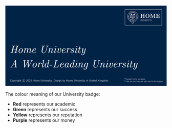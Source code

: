 ![](https://raw.githubusercontent.com/HMUniversity/.github/master/profile/WeAreHMU.png)

The colour meaning of our University badge:
- **Red** represents our academic
- **Green** represents our success
- **Yellow** represents our reputation
- **Purple** represents our money
